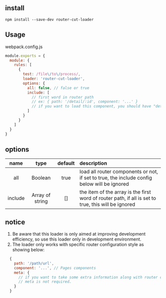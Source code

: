 ## install

`
  npm install --save-dev router-cut-loader
`

## Usage
webpack.config.js

``` js
module.exports = {
  module: {
    rules: [
      {
        test: /file\/to\/process/,
        loader: 'router-cut-loader',
        options: {
          all: false, // false or true
          include: [
            // first word in router path
            // ex: { path: '/detail/:id', component: '...' }
            // if you want to load this component, you should have "detail" written here
          ]
        }
      }
    ]
  }
}
```
## options

name|type|default|description
:---:|:--:|:---:|:---
all|Boolean|true|load all router components or not, if set to true, the include config below will be ignored
include|Array of string|[]|the item of the array is the first word of router path, if all is set to true, this will be ignored

## notice

1. Be aware that this loader is only aimed at improving development efficiency, so use this loader only in development environment.
2. The loader only works with specific router configuration style as showing below:
```js
  {
    path: '/path/url',
    component: '...', // Pages components
    meta: {
      // if you want to take some extra information along with router configuration, put them here.
      // meta is not required.
    }
  }
```